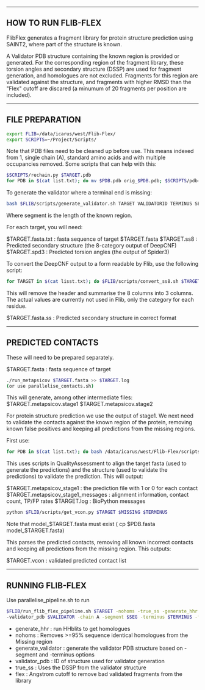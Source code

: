 ----------------------------------------
HOW TO RUN FLIB-FLEX 
----------------------------------------
FlibFlex generates a fragment library for protein structure prediction using SAINT2, where part of
the structure is known. 

A Validator PDB structure containing the known region is provided or generated. For the
corresponding region of the fragment library, these torsion angles and secondary structure (DSSP) are used
for fragment generation, and homologues are not excluded. Fragments for this region are validated
against the structure, and fragments with higher RMSD than the "Flex" cutoff are discared (a minumum
of 20 fragments per position are included). 


---------------------------------------
FILE PREPARATION
--------------------------------------

```bash
export FLIB=/data/icarus/west/Flib-Flex/
export SCRIPTS=~/Project/Scripts/
```

Note that PDB files need to be cleaned up before use. This means indexed from 1, single chain (A),
standard amino acids and with multiple occupancies removed. Some scripts that can help with this:

```bash
$SCRIPTS/rechain.py $TARGET.pdb
for PDB in $(cat list.txt); do mv $PDB.pdb orig_$PDB.pdb; $SCRIPTS/pdb-tools/pdb_delocc.py orig_$PDB.pdb > $PDB.pdb; done
```

To generate the validator where a terminal end is missing:

```bash
bash $FLIB/scripts/generate_validator.sh TARGET VALIDATORID TERMINUS SEGMENT
``` 

Where segment is the length of the known region.

For each target, you will need:

$TARGET.fasta.txt     : fasta sequence of target
$TARGET.fasta
$TARGET.ss8           : Predicted secondary structure (the 8-category output of DeepCNF)
$TARGET.spd3          : Predicted torsion angles (the output of Spider3)

To convert the DeepCNF output to a form readable by Flib, use the following script:

```bash
for TARGET in $(cat lisst.txt); do $FLIB/scripts/convert_ss8.sh $TARGET ; done
```

This will remove the header and summarise the 8 columns into 3 columns. The actual values are currently
not used in Flib, only the category for each residue. 

$TARGET.fasta.ss      : Predicted secondary structure in correct format

-----------------------------------------
PREDICTED CONTACTS
-----------------------------------------
These will need to be prepared separately.

$TARGET.fasta         : fasta sequence of target

```bash
./run_metapsicov $TARGET.fasta >> $TARGET.log
(or use parallelise_contacts.sh)
```

This will generate, among other intermediate files:
$TARGET.metapsicov.stage1
$TARGET.metapsicov.stage2

For protein structure prediction we use the output of stage1.
We next need to validate the contacts against the known region of the protein, removing known false
positives and keeping all predictions from the missing regions.

First use:

```bash
for PDB in $(cat list.txt); do bash /data/icarus/west/Flib-Flex/scripts/validate_contacts.sh $PDB model_$PDB ; done
```

This uses scripts in QualityAssessment to align the target fasta (used to generate the predictions)
and the structure (used to validate the predictions) to validate the prediction. This will output:

$TARGET.metapsicov_stage1             : the prediction file with 1 or 0 for each contact
$TARGET.metapsicov_stage1_messages    : alignment information, contact count, TP/FP rates
$TARGET.log                           : BioPython messages

```bash
python $FLIB/scripts/get_vcon.py $TARGET $MISSING $TERMINUS
```

Note that model_$TARGET.fasta must exist ( cp $PDB.fasta model_$TARGET.fasta)

This parses the predicted contacts, removing all known incorrect contacts and keeping all
predictions from the missing region. This outputs:

$TARGET.vcon         : validated predicted contact list

---------------------
RUNNING FLIB-FLEX
---------------------
Use parallelise_pipeline.sh to run 

```bash
$FLIB/run_flib_flex_pipeline.sh $TARGET -nohoms -true_ss -generate_hhr -generate_validator
-validator_pdb $VALIDATOR -chain A -segment $SEG -terminus $TERMINUS -flex 1.5
```

- generate_hhr        : run HHblits to get homologues
- nohoms              : Removes >=95% sequence identical homologues from the Missing region
- generate_validator  : generate the validator PDB structure based on -segment and -terminus options
- validator_pdb       : ID of structure used for validator generation
- true_ss             : Uses the DSSP from the validator structure 
- flex                : Angstrom cutoff to remove bad validated fragments from the library
 







  




